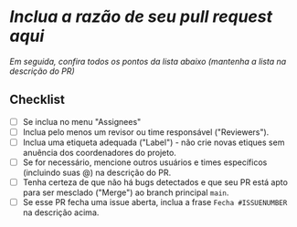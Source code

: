 # *Inclua a razão de seu pull request aqui*

*Em seguida, confira todos os pontos da lista abaixo (mantenha a lista na descrição do PR)*

## Checklist

- [ ] Se inclua no menu "Assignees"
- [ ] Inclua pelo menos um revisor ou time responsável ("Reviewers").
- [ ] Inclua uma etiqueta adequada ("Label") - não crie novas etiques sem anuência dos coordenadores do projeto.
- [ ] Se for necessário, mencione outros usuários e times específicos (incluindo suas @) na descrição do PR.
- [ ] Tenha certeza de que não há bugs detectados e que seu PR está apto para ser mesclado ("Merge") ao branch principal `main`.
- [ ] Se esse PR fecha uma issue aberta, inclua a frase `Fecha #ISSUENUMBER` na descrição acima.
